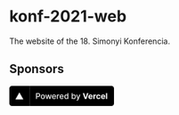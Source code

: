 # konf-2021-web

The website of the 18. Simonyi Konferencia.

## Sponsors

<a href="https://vercel.com?utm_source=kir-dev&utm_campaign=oss"><img src=".github/pbv.svg" height="36" /></a>
